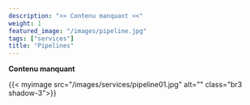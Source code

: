 ```yaml
---
description: ">> Contenu manquant <<"
weight: 1
featured_image: "/images/pipeline.jpg"
tags: ["services"]
title: "Pipelines"
---
```


**Contenu manquant**

{{< myimage src="/images/services/pipeline01.jpg" alt="" class="br3 shadow-3">}}

